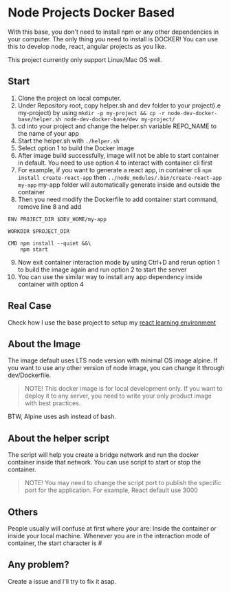 # Node Projects Docker Based
With this base, you don't need to install npm or any other dependencies in your computer. The only thing you need to install is DOCKER! You can use this to develop node, react, angular projects as you like.

This project currently only support Linux/Mac OS well.

## Start
1. Clone the project on local computer.
2. Under Repository root, copy helper.sh and dev folder to your project(i.e my-project) by using
    `mkdir -p my-project && cp -r node-dev-docker-base/helper.sh node-dev-docker-base/dev my-project/`
3. cd into your project and change the helper.sh variable REPO_NAME to the name of your app
4. Start the helper.sh with
    `./helper.sh`
5. Select option 1 to build the Docker image
6. After image build successfully, image will not be able to start container in default. You need to use option 4 to interact with container cli first
7. For example, if you want to generate a react app, in container cli
`npm install create-react-app`
then
`../node_modules/.bin/create-react-app my-app`
my-app folder will automatically generate inside and outside the container
8. Then you need modify the Dockerfile to add container start command, remove line 8 and add
```
ENV PROJECT_DIR $DEV_HOME/my-app

WORKDIR $PROJECT_DIR

CMD npm install --quiet &&\
    npm start
```
9. Now exit container interaction mode by using Ctrl+D and rerun option 1 to build the image again and run option 2 to start the server
10. You can use the similar way to install any app dependency inside container with option 4

## Real Case
Check how I use the base project to setup my [react learning environment](https://github.com/Zingoer/learn-react)

## About the Image
The image default uses LTS node version with minimal OS image alpine. If you want to use any other version of node image, you can change it through dev/Dockerfile.
> NOTE!
> This docker image is for local development only. If you want to deploy it to any server, you need to write your only product image with best practices.

BTW, Alpine uses ash instead of bash.

## About the helper script
The script will help you create a bridge network and run the docker container inside that network.
You can use script to start or stop the container.
> NOTE!
> You may need to change the script port to publish the specific port for the application. For example, React default use 3000

## Others
People usually will confuse at first where your are: 
Inside the container or inside your local machine. 
Whenever you are in the interaction mode of container, the start character is #

## Any problem?
Create a issue and I'll try to fix it asap.
